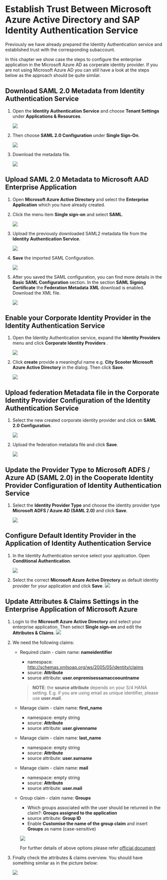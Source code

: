 # Establish Trust Between Microsoft Azure Active Directory and SAP Identity Authentication Service

Previously we have already prepared the Identity Authentication service and established trust with the corresponding subaccount.

In this chapter we show case the steps to configure the enterprise application in the Microsoft Azure AD as corperate identity provider. If you are not using Microsoft Azure AD you can still have a look at the steps below as the approach should be quite similar.

## Download SAML 2.0 Metadata from Identity Authentication Service 

1. Open the **Identity Authentication Service** and choose **Tenant Settings** under **Applications & Resources**.

   ![](images/2023-ias-open-samlconfig-01.png)

1. Then choose **SAML 2.0 Configuration** under **Single Sign-On**.

   ![](images/2023-ias-open-samlconfig-02.png)
1. Download the metadata file.

   ![](images/2023-ias-download-metadata.png)

## Upload SAML 2.0 Metadata to Microsoft AAD Enterprise Application

1. Open **Microsoft Azure Active Directory** and select the **Enterprise Application** which you have already created.
1. Click the menu item **Single sign-on** and select **SAML**.

   ![](images/MAAD-select-saml.png)
1. Upload the previously downloaded SAML2 metadata file from the **Identity Authentication Service**.

   ![](images/MAAD-upload-metadata.png)
1. **Save** the imported SAML Configuration.

   ![](images/MAAD-save-saml.png)

1. After you saved the SAML configuration, you can find more details in the **Basic SAML Configuration** section. In the section **SAML Signing Certificate** the **Federation Metadata XML** download is enabled. Download the XML file.

   ![](images/MAAD-download-saml.png)

## Enable your Corporate Identity Provider in the Identity Authentication Service

1. Open the Identity Authentication service, expand the **Identity Providers** menu and click **Corporate Identity Providers** .

   ![](images/2023-IAS-create-CIP.png)
1. Click **create** provide a meaningful name e.g. **City Scooter Microsoft Azure Active Directory** in the dialog. Then click **Save**. 

   ![](images/2023-IAS-save-CIP.png)

## Upload federation Metadata file in the Corporate Identity Provider Configuration of the Identity Authentication Service
1. Select the new created corporate identity provider and click on **SAML 2.0 Configuration**.

   ![](images/2023-IAS-MAAD-select-saml20.png)
1. Upload the federation metadata file  and click **Save**. 

   ![](images/2023-IAS-save-MAAD-metadata.png)

## Update the Provider Type to Microsoft ADFS / Azure AD (SAML 2.0) in the Cooperate Identity Provider Configuration of Identity Authentication Service
1. Select the **Identity Provider Type** and choose the identity provider type **Microsoft ADFS / Azure AD (SAML 2.0)** and click **Save**.

   ![](images/2023-IAS-MAAD-save-provider-type.png)

## Configure Default Identity Provider in the Application of Identity Authentication Service

1. In the Identity Authentication service select your application. Open **Conditional Authentication**.

   ![](images/2023-IAS-open-conditional-authentication.png)   
1. Select the correct **Microsoft Azure Active Directory** as default identity provider for your application and click **Save**.
  ![](images/2023-IAS-update-conditional-authentication.png)   

## Update Attributes & Claims Settings in the Enterprise Application of Microsoft Azure

1. Login to the **Microsoft Azure Active Directory** and select your enterprise application. Then select **Single  sign-on** and edit the **Attributes & Claims**. 
   ![](images/MAAD-select-attibutes-claims.png)
2. We need the following claims:
   * Required claim - claim name: **nameidentifier**
     * namespace: http://schemas.xmlsoap.org/ws/2005/05/identity/claims 
     * source: **Attribute**
     * source attribute: **user.onpremisessamaccoountname**
     > **NOTE**: the **source attribute** depends on your S/4 HANA setting. E.g. if you are using email as unique identifier, please use **user.mail**.
   * Manage claim - claim name: **first_name**
     * namespace: empty string
     * source: **Attribute**
     * source attribute: **user.givenname**
   * Manage claim - claim name: **last_name**
     * namespace: empty string
     * source: **Attribute**
     * source attribute: **user.surname** 
   * Manage claim - claim name: **mail**
     * namespace: empty string
     * source: **Attribute**
     * source attribute: **user.mail**
   * Group  claim - claim name: **Groups**
     * Which groups associated with the user should be returned in the claim?: **Groups assigned to the application**
     * source attribute: **Group ID**
     * Enable **Customise the name of the group claim** and insert **Groups** as name (case-sensitive)
     
     ![](images/MAAD-group-claim.png)
     
     For further details of above options please refer [official document](https://docs.microsoft.com/en-us/azure/active-directory/hybrid/how-to-connect-fed-group-claims#add-group-claims-to-tokens-for-saml-applications-using-sso-configuration)

1. Finally check the attributes & claims overview. You should have something similar as in the picture below: 
   
   ![](images/MAAD-attributes-claims.png)


